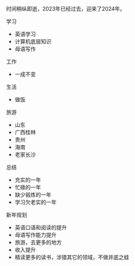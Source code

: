 时间稍纵即逝，2023年已经过去，迎来了2024年。

学习
- 英语学习
- 计算机底层知识
- 母语写作

工作
- 一成不变

生活
- 做饭

旅游
- 山东
- 广西桂林
- 贵州
- 海南
- 老家长沙

总结

- 充实的一年
- 忙碌的一年
- 缺少锻炼的一年
- 学习欠老实的一年

新年规划

- 英语口语和阅读的提升
- 母语写作能力提升
- 旅游，去更多的地方
- 收入提升
- 精读更多的读书，涉猎其它的领域，不做井底之蛙